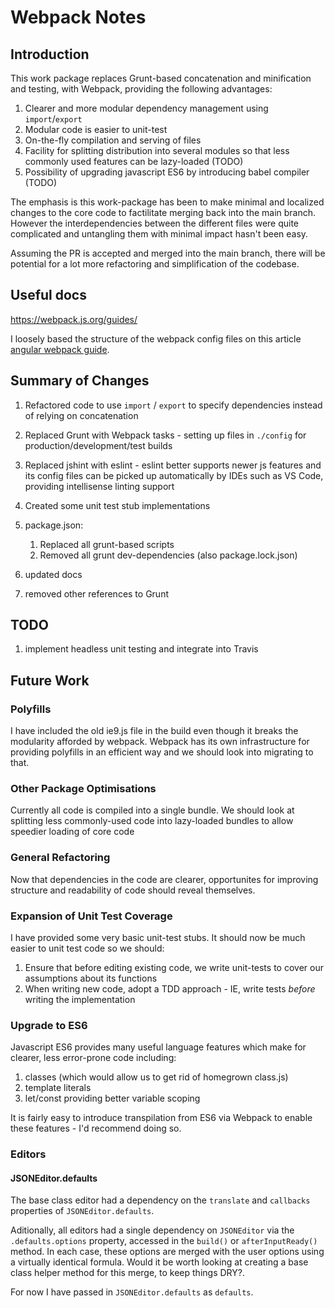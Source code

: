 # Webpack Notes

## Introduction

This work package replaces Grunt-based concatenation and minification and testing, with Webpack, providing the following advantages:

1. Clearer and more modular dependency management using `import`/`export`
1. Modular code is easier to unit-test
1. On-the-fly compilation and serving of files
1. Facility for splitting distribution into several modules so that less commonly used features can be lazy-loaded (TODO)
1. Possibility of upgrading javascript ES6 by introducing babel compiler (TODO)

The emphasis is this work-package has been to make minimal and localized changes to the core code to factilitate merging back into the main branch. However the interdependencies between the different files were quite complicated and untangling them with minimal impact hasn't been easy.

Assuming the PR is accepted and merged into the main branch, there will be potential for a lot more refactoring and simplification of the codebase.

## Useful docs

https://webpack.js.org/guides/

I loosely based the structure of the webpack config files on this article [angular webpack guide](https://v5.angular.io/guide/webpack).

## Summary of Changes

1. Refactored code to use `import` / `export` to specify dependencies instead of relying on concatenation
1. Replaced Grunt with Webpack tasks - setting up files in `./config` for production/development/test builds
1. Replaced jshint with eslint - eslint better supports newer js features and its config files can be picked up automatically by IDEs such as VS Code, providing intellisense linting support
1. Created some unit test stub implementations
1. package.json:
    1. Replaced all grunt-based scripts 
    1. Removed all grunt dev-dependencies (also package.lock.json)

1. updated docs
1. removed other references to Grunt

## TODO

1. implement headless unit testing and integrate into Travis

## Future Work

### Polyfills

I have included the old ie9.js file in the build even though it breaks the modularity afforded by webpack. Webpack has its own infrastructure for providing polyfills in an efficient way and we should look into migrating to that.

### Other Package Optimisations

Currently all code is compiled into a single bundle. We should look at splitting less commonly-used code into lazy-loaded bundles to allow speedier loading of core code

### General Refactoring

Now that dependencies in the code are clearer, opportunites for improving structure and readability of code should reveal themselves.

### Expansion of Unit Test Coverage

I have provided some very basic unit-test stubs. It should now be much easier to unit test code so we should:

1. Ensure that before editing existing code, we write unit-tests to cover our assumptions about its functions
1. When writing new code, adopt a TDD approach - IE, write tests *before* writing the implementation

### Upgrade to ES6

Javascript ES6 provides many useful language features which make for clearer, less error-prone code including:
1. classes (which would allow us to get rid of homegrown class.js)
1. template literals
1. let/const providing better variable scoping

It is fairly easy to introduce transpilation from ES6 via Webpack to enable these features - I'd recommend doing so.

### Editors

#### JSONEditor.defaults

The base class editor had a dependency on the `translate` and `callbacks` properties of `JSONEditor.defaults`.

Aditionally, all  editors had a single dependency on `JSONEditor` via the `.defaults.options` property, accessed in the `build()` or `afterInputReady()` method. In each case, these options are merged with the user options using a virtually identical formula. Would it be worth looking at creating a base class helper method for this merge, to keep things DRY?.

For now I have passed in `JSONEditor.defaults` as `defaults`.

